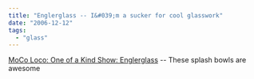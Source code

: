 ```yaml
---
title: "Englerglass -- I&#039;m a sucker for cool glasswork"
date: "2006-12-12"
tags: 
  - "glass"
---
```


[MoCo Loco: One of a Kind Show: Englerglass](http://mocoloco.com/archives/003548.php "MoCo Loco: One of a Kind Show: Englerglass") -- These splash bowls are awesome
